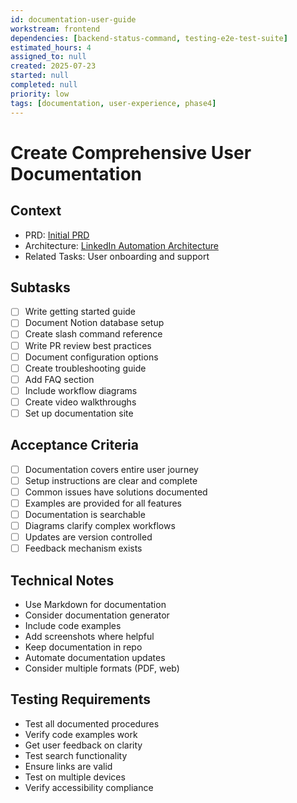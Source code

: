 ```yaml
---
id: documentation-user-guide
workstream: frontend
dependencies: [backend-status-command, testing-e2e-test-suite]
estimated_hours: 4
assigned_to: null
created: 2025-07-23
started: null
completed: null
priority: low
tags: [documentation, user-experience, phase4]
---
```


# Create Comprehensive User Documentation

## Context
- PRD: [Initial PRD](../../../docs/product/initial-prd.md)
- Architecture: [LinkedIn Automation Architecture](../../../scratch/linkedin-automation-architecture.md)
- Related Tasks: User onboarding and support

## Subtasks
- [ ] Write getting started guide
- [ ] Document Notion database setup
- [ ] Create slash command reference
- [ ] Write PR review best practices
- [ ] Document configuration options
- [ ] Create troubleshooting guide
- [ ] Add FAQ section
- [ ] Include workflow diagrams
- [ ] Create video walkthroughs
- [ ] Set up documentation site

## Acceptance Criteria
- [ ] Documentation covers entire user journey
- [ ] Setup instructions are clear and complete
- [ ] Common issues have solutions documented
- [ ] Examples are provided for all features
- [ ] Documentation is searchable
- [ ] Diagrams clarify complex workflows
- [ ] Updates are version controlled
- [ ] Feedback mechanism exists

## Technical Notes
- Use Markdown for documentation
- Consider documentation generator
- Include code examples
- Add screenshots where helpful
- Keep documentation in repo
- Automate documentation updates
- Consider multiple formats (PDF, web)

## Testing Requirements
- Test all documented procedures
- Verify code examples work
- Get user feedback on clarity
- Test search functionality
- Ensure links are valid
- Test on multiple devices
- Verify accessibility compliance
